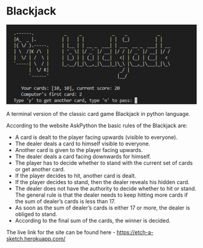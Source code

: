 # Blackjack   

![intro picture](assets/readme_images/intro.png)

A terminal version of the classic card game Blackjack in python language.

According to the website AskPython the basic rules of the Blackjack are:

- A card is dealt to the player facing upwards (visible to everyone).
- The dealer deals a card to himself visible to everyone.
- Another card is given to the player facing upwards.
- The dealer deals a card facing downwards for himself.
- The player has to decide whether to stand with the current set of cards or get another card.
- If the player decides to hit, another card is dealt.
- If the player decides to stand, then the dealer reveals his hidden card.
- The dealer does not have the authority to decide whether to hit or stand. The general rule is that the dealer needs to keep hitting more cards if the sum of dealer’s cards is less than 17.
- As soon as the sum of dealer’s cards is either 17 or more, the dealer is obliged to stand.
- According to the final sum of the cards, the winner is decided.

The live link for the site can be found here - https://etch-a-sketch.herokuapp.com/
